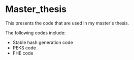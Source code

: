 # Master_thesis

This presents the code that are used in my master's thesis. 

The following codes include: 
- Stable hash generation code
- PEKS code
- FHE code